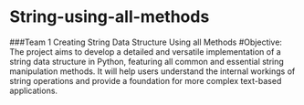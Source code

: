 # String-using-all-methods
###Team 1 Creating String Data Structure Using all Methods
#Objective: The project aims to develop a detailed and versatile implementation of a string data structure in Python, featuring all common and essential string manipulation methods. It will help users understand the internal workings of string operations and provide a foundation for more complex text-based applications.

